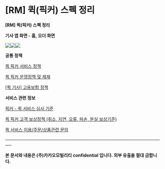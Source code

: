 # [RM] 퀵(픽커) 스펙 정리

**[RM] 퀵(픽커) 스펙 정리**

**기사 앱 화면 - 홈, 오더 화면**

![](https://kakaomobilitysupport.zendesk.com/hc/article_attachments/40958170269593)![](https://kakaomobilitysupport.zendesk.com/hc/article_attachments/40958170296729)![](https://kakaomobilitysupport.zendesk.com/hc/article_attachments/40958185950361)

**공통 정책**

[퀵 픽커 서비스 정책](https://kakaomobilitysupport.zendesk.com/hc/ko/articles/32238128581145)

[퀵 픽커 운영정책 및 제재](https://kakaomobilitysupport.zendesk.com/hc/ko/articles/32238809576345)

[[퀵 기사] 고용보험 정책](https://kakaomobilitysupport.zendesk.com/hc/ko/articles/37167366925081)

**서비스 관련 정보**

[픽커 - 퀵 서비스 심사 기준](https://kakaomobilitysupport.zendesk.com/hc/ko/articles/32237808879641)

[퀵 픽커,고객 보상정책 (취소, 지연, 오류, 파손, 분실 보상기준)](https://kakaomobilitysupport.zendesk.com/hc/ko/articles/34975084558873)

[퀵 서비스 이용/주문/상품관련 문의](https://kakaomobilitysupport.zendesk.com/hc/ko/articles/32683674953241)

**────────────────────────────────────────────────────**

**본 문서와 내용은 (주)카카오모빌리티 confidential 입니다. 외부 유출을 절대 금합니다.**